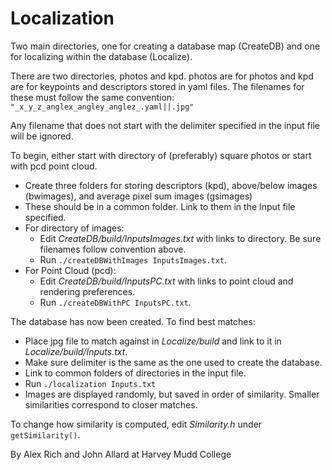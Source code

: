 Localization
=================

Two main directories, one for creating a database map (CreateDB) and one for localizing within the database (Localize).

There are two directories, photos and kpd. photos are for photos and kpd are for keypoints and descriptors stored in yaml files.
The filenames for these must follow the same convention: `"_x_y_z_anglex_angley_anglez_.yaml||.jpg"`

Any filename that does not start with the delimiter specified in the input file will be ignored.

To begin, either start with directory of (preferably) square photos or start with pcd point cloud.

   * Create three folders for storing descriptors (kpd), above/below images (bwimages), and average pixel sum images (gsimages)
   * These should be in a common folder. Link to them in the Input file specified.
   * For directory of images:
      * Edit _CreateDB/build/InputsImages.txt_ with links to directory. Be sure filenames follow convention above.
      * Run `./createDBWithImages InputsImages.txt`.
   * For Point Cloud (pcd):
      * Edit _CreateDB/build/InputsPC.txt_ with links to point cloud and rendering preferences.
      * Run `./createDBWithPC InputsPC.txt`.

The database has now been created. To find best matches:

   * Place jpg file to match against in _Localize/build_ and link to it in _Localize/build/Inputs.txt_. 
   * Make sure delimiter is the same as the one used to create the database.
   * Link to common folders of directories in the input file.
   * Run `./localization Inputs.txt`
   * Images are displayed randomly, but saved in order of similarity. Smaller similarities correspond to closer matches.

To change how similarity is computed, edit _Similarity.h_ under `getSimilarity()`.

By Alex Rich and John Allard at Harvey Mudd College